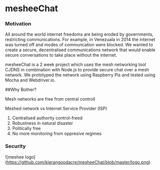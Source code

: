 # mesheeChat

### Motivation

All around the world internet freedoms are being eroded by governments, restricting communications. For example, in Venezuala in 2014 the internet was turned off and modes of communcation were blocked. We wanted to create a secure, decentralised communications network that would enable secure conversations to take place without the internet.

mesheeChat is a 2 week project which uses the mesh networking tool CJDNS in combination with Node.js to provide secure chat over a mesh network. We prototyped the network using Raspberry Pis and tested using Mocha and Webdriver.io.

##Why Bother?

Mesh networks are free from central controll

Meshed network vs Internet Service Provider (ISP)

1. Centralised authority control-freed 
2. Robustness in natural disaster
3. Politically free
4. No more monitoring from oppresive regimes

### Security

![meshee logo]
(https://github.com/kierangoodacre/mesheeChat/blob/master/logo.png)
